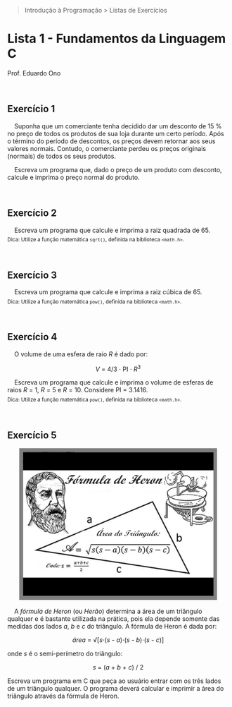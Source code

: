 > Introdução à Programação > Listas de Exercícios

# Lista 1 - Fundamentos da Linguagem C

Prof. Eduardo Ono

<br>

## Exercício 1

&nbsp;&nbsp;&nbsp;&nbsp;Suponha que um comerciante tenha decidido dar um desconto de 15 % no preço de todos os produtos de sua loja durante um certo período. Após o término do período de descontos, os preços devem retornar aos seus valores normais. Contudo, o comerciante perdeu os preços originais (normais) de todos os seus produtos.

&nbsp;&nbsp;&nbsp;&nbsp;Escreva um programa que, dado o preço de um produto com desconto, calcule e imprima o preço normal do produto.

<br>

## Exercício 2

&nbsp;&nbsp;&nbsp;&nbsp;Escreva um programa que calcule e imprima a raiz quadrada de 65.<br><sub>Dica: Utilize a função matemática `sqrt()`, definida na biblioteca `<math.h>`.</sub>

<br>

## Exercício 3

&nbsp;&nbsp;&nbsp;&nbsp;Escreva um programa que calcule e imprima a raiz cúbica de 65.<br><sub>Dica: Utilize a função matemática `pow()`, definida na biblioteca `<math.h>`.</sub>

<br>

## Exercício 4

&nbsp;&nbsp;&nbsp;&nbsp;O volume de uma esfera de raio _R_ é dado por:

<p align="center">
 <em>V</em> = 4/3 &sdot; PI &sdot; <em>R</em><sup>3</sup>
</p>
 
 &nbsp;&nbsp;&nbsp;&nbsp;Escreva um programa que calcule e imprima o volume de esferas de raios _R_ = 1, _R_ = 5 e _R_ = 10. Considere PI = 3.1416.<br><sub>Dica: Utilize a função matemática `pow()`, definida na biblioteca `<math.h>`.</sub>

<br>

## Exercício 5

<p align="center">
<img src="./figuras/heron.png" alt="img" width="450">
</p>

&nbsp;&nbsp;&nbsp;&nbsp;A _fórmula de Heron_ (ou _Herão_) determina a área de um triângulo qualquer e é bastante utilizada na prática, pois ela depende somente das medidas dos lados _a_, _b_ e _c_ do triângulo. A fórmula de Heron é dada por:

<p align="center">
<em>área</em> = &radic;[<em>s</em>&sdot;(<em>s</em> - <em>a</em>)&sdot;(<em>s</em> - <em>b</em>)&sdot;(<em>s</em> - <em>c</em>)]
</p>

onde _s_ é o semi-perímetro do triângulo:

<p align="center">
<em>s</em> = (<em>a</em> + <em>b</em> + <em>c</em>) / 2
</p>

Escreva um programa em C que peça ao usuário entrar com os três lados de um triângulo qualquer. O programa deverá calcular e imprimir a área do triângulo através da fórmula de Heron.

